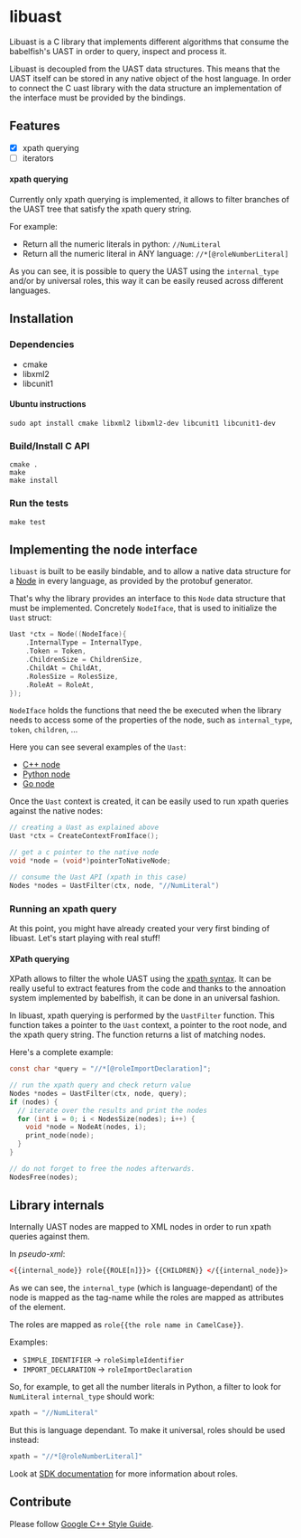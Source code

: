 # libuast

Libuast is a C library that implements different algorithms that consume the babelfish's UAST in order to query, inspect and process it.

Libuast is decoupled from the UAST data structures. This means that the UAST itself can be stored in any native object of the host language. In order to connect the C uast library with the data structure an implementation of the interface must be provided by the bindings.

## Features

- [x] xpath querying
- [ ] iterators

#### xpath querying

Currently only xpath querying is implemented, it allows to filter branches of the UAST tree that satisfy the xpath query string.

For example:

- Return all the numeric literals in python: `//NumLiteral`
- Return all the numeric literal in ANY language: `//*[@roleNumberLiteral]`

As you can see, it is possible to query the UAST using the `internal_type` and/or by universal roles, this way it can be easily reused across different languages.

## Installation

### Dependencies

- cmake
- libxml2
- libcunit1

#### Ubuntu instructions

```
sudo apt install cmake libxml2 libxml2-dev libcunit1 libcunit1-dev
```


### Build/Install C API

```
cmake .
make
make install
```

### Run the tests

```
make test
```

## Implementing the node interface

`libuast` is built to be easily bindable,
and to allow a native data structure for a [Node](https://godoc.org/github.com/bblfsh/sdk/uast#Node) in every language,
as provided by the protobuf generator.

That's why the library provides an interface to this `Node` data structure that must be implemented.
Concretely `NodeIface`, that is used to initialize the `Uast` struct:

```c
Uast *ctx = Node((NodeIface){
    .InternalType = InternalType,
    .Token = Token,
    .ChildrenSize = ChildrenSize,
    .ChildAt = ChildAt,
    .RolesSize = RolesSize,
    .RoleAt = RoleAt,
});
```

`NodeIface` holds the functions that need the be executed when the library needs to access some of the properties of the node, such as `internal_type`, `token`, `children`, ...

Here you can see several examples of the `Uast`:
- [C++ node](https://github.com/bblfsh/libuast/blob/master/tests/mock-node.h)
- [Python node](https://github.com/bblfsh/client-python/blob/master/bblfsh/pyuast.c)
- [Go node](https://github.com/bblfsh/client-go/blob/master/bindings.h)

Once the `Uast` context is created, it can be easily used to run xpath queries against the native nodes:

```c
// creating a Uast as explained above
Uast *ctx = CreateContextFromIface();

// get a c pointer to the native node
void *node = (void*)pointerToNativeNode;

// consume the Uast API (xpath in this case)
Nodes *nodes = UastFilter(ctx, node, "//NumLiteral")
```

### Running an xpath query

At this point, you might have already created your very first binding of libuast. Let's start playing with real stuff!

#### XPath querying

XPath allows to filter the whole UAST using the [xpath syntax](https://www.w3.org/TR/xpath/). It can be really useful to extract features from the code and thanks to the annoation system implemented by babelfish, it can be done in an universal fashion.


In libuast, xpath querying is performed by the `UastFilter` function. This function takes a pointer to the `Uast` context, a pointer to the root node, and the xpath query string.
The function returns a list of matching nodes.

Here's a complete example:
```c
const char *query = "//*[@roleImportDeclaration]";

// run the xpath query and check return value
Nodes *nodes = UastFilter(ctx, node, query);
if (nodes) {
  // iterate over the results and print the nodes
  for (int i = 0; i < NodesSize(nodes); i++) {
    void *node = NodeAt(nodes, i);
    print_node(node);
  }
}

// do not forget to free the nodes afterwards.
NodesFree(nodes);
```

## Library internals

Internally UAST nodes are mapped to XML nodes in order to run xpath queries against them.

In _pseudo-xml_:

```xml
<{{internal_node}} role{{ROLE[n]}}> {{CHILDREN}} </{{internal_node}}>
```

As we can see, the `internal_type` (which is language-dependant) of the node is mapped as the tag-name while the roles are mapped as attributes of the element.

The roles are mapped as `role{{the role name in CamelCase}}`.

Examples:

  - `SIMPLE_IDENTIFIER`   -> `roleSimpleIdentifier`
  - `IMPORT_DECLARATION`  -> `roleImportDeclaration`


So, for example, to get all the number literals in Python, a filter to look for `NumLiteral` `internal_type` should work:

```python
xpath = "//NumLiteral"
```

But this is language dependant. To make it universal, roles should be used instead:

```python
xpath = "//*[@roleNumberLiteral]"
```

Look at [SDK documentation](https://godoc.org/github.com/bblfsh/sdk/uast#Role) for more information about roles.

## Contribute

Please follow [Google C++ Style Guide](https://google.github.io/styleguide/cppguide.html).
